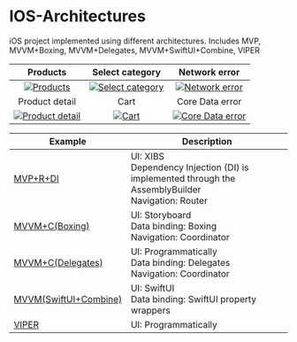 # IOS-Architectures

iOS project implemented using different architectures. 
Includes  MVP, MVVM+Boxing, MVVM+Delegates, MVVM+SwiftUI+Combine, VIPER

| Products | Select category | Network error |
|:------------:|:------------:|:------------:|
| [![Products](https://github.com/streifik/IOS-Architectures/assets/101458595/66e89316-d657-4cb3-9b79-c51af5e1b751)](https://github.com/streifik/IOS-Architectures/assets/101458595/66e89316-d657-4cb3-9b79-c51af5e1b751) | [![Select category](https://github.com/streifik/IOS-Architectures/assets/101458595/2e89a965-d009-4b0a-a939-a852a3d941f0)](https://github.com/streifik/IOS-Architectures/assets/101458595/2e89a965-d009-4b0a-a939-a852a3d941f0) | [![Network error](https://github.com/streifik/IOS-Architectures/assets/101458595/92fef3e1-32ea-4c0a-b15b-6c70e6098bc0)](https://github.com/streifik/IOS-Architectures/assets/101458595/92fef3e1-32ea-4c0a-b15b-6c70e6098bc0) |
| Product detail | Cart | Core Data error |
| [![Product detail](https://github.com/streifik/IOS-Architectures/assets/101458595/cc5c9ca6-5d54-4ac4-854c-682d8e68969e)](https://github.com/streifik/IOS-Architectures/assets/101458595/cc5c9ca6-5d54-4ac4-854c-682d8e68969e) | [![Cart](https://github.com/streifik/IOS-Architectures/assets/101458595/65cd7b91-bb19-4065-98c1-5551447c4591)](https://github.com/streifik/IOS-Architectures/assets/101458595/65cd7b91-bb19-4065-98c1-5551447c4591) | [![Core Data error](https://github.com/streifik/IOS-Architectures/assets/101458595/9019ede9-1d50-4ed5-a7e9-0acf952875c1)](https://github.com/streifik/IOS-Architectures/assets/101458595/9019ede9-1d50-4ed5-a7e9-0acf952875c1) |



| Example                | Description                     |
|---------------------|---------------------------------|
| [MVP+R+DI](https://github.com/streifik/IOS-Architectures/tree/main/MVP)      | UI: XIBS <br> Dependency Injection (DI) is implemented through the AssemblyBuilder <br> Navigation: Router <br> |
| [MVVM+C(Boxing)](https://github.com/streifik/IOS-Architectures/tree/main/MVVM%2BBoxing)     | UI: Storyboard <br> Data binding: Boxing <br> Navigation: Coordinator|
| [MVVM+C(Delegates)](https://github.com/streifik/IOS-Architectures/tree/main/MVVM%2BDelegates)      | UI: Programmatically <br> Data binding: Delegates <br> Navigation: Coordinator   
| [MVVM(SwiftUI+Combine)](https://github.com/streifik/IOS-Architectures/tree/main/MVVM%2BSwiftUI)     | UI: SwiftUI <br> Data binding: SwiftUI property wrappers |
| [VIPER](https://github.com/streifik/IOS-Architectures/tree/main/VIPER)    | UI: Programmatically <br> |





